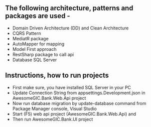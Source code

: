 ## The following architecture, patterns and packages are used -
- Domain Driven Architecture (DD) and Clean Architecture
- CQRS Pattern
- MediatR package
- AutoMapper for mapping
- Model First approach
- RestSharp package to call api
- Database SQL Server

## Instructions, how to run projects
- First make sure, you have installed SQL Server in your PC
- Update Connection String from appsettings.Development.json in AwesomeGIC.Bank.Web.Api project
- Now run database migration by update-database command from Package Manager console, Visual Studio
- Start (F5) web api project (AwesomeGIC.Bank.Web.Api) and
- Then run AwesomeGIC.Bank.UI project
